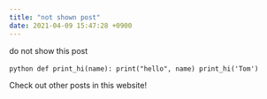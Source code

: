 ```yaml
---
title: "not shown post"
date: 2021-04-09 15:47:28 +0900
---
```


do not show this post

​```python
def print_hi(name):
  print("hello", name)
print_hi('Tom')
​```

Check out other posts in this website! 

[jekyll-docs]: https://jekyllrb.com/docs/home
[jekyll-gh]:   https://github.com/jekyll/jekyll
[jekyll-talk]: https://talk.jekyllrb.com/
